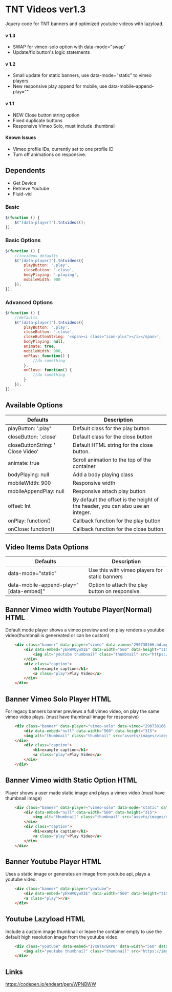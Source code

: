 # TNT Videos ver1.3
Jquery code for TNT banners and optimized youtube videos with lazyload.

#### v 1.3
- SWAP for vimeo-solo option with data-mode="swap"
- Update/fix button's logic statements

#### v 1.2
- Small update for static banners, use data-mode="static" to vimeo players
- New responsive play append for mobile, use data-mobile-append-play="" 

#### v 1.1
- NEW Close button string option
- Fixed duplicate buttons
- Responsive Vimeo Solo, must include .thumbnail 

#### Known Issues
- Vimeo profile IDs, currently set to one profile ID
- Turn off animations on responsive.

## Dependents
- Get Device 
- Retrieve Youtube
- Fluid-vid

### Basic 
```javascript
$(function () {			
	$("[data-player]").tntvideos();	
});
```

### Basic Options 
```javascript
$(function () {			
	//tnvideos defaults
	$("[data-player]").tntvideos({		
		playButton: '.play',
		closeButton: '.close',
		bodyPlaying: '.playing',
		mobileWidth: 900
	});			
});
```

### Advanced Options
```javascript
$(function () {			
	//defaults
	$("[data-player]").tntvideos({		
		playButton: '.play',
		closeButton: '.close',
		closeButtonString: '<span><i class="icon-plus"></i></span>',
		bodyPlaying: null,
		animate: true,
		mobileWidth: 900,
		onPlay: function() {
			//do something
		},
		onClose: function() {
			//do something
		}
	});			
});
```

## Available Options
|  Defaults | Description  |
| ------------ | ------------ |
| playButton: '.play'  | Default class for the play button  |
| closeButton: '.close' |  Default class for the close button |
| closeButtonString: '<i class="icon-plus"></i> Close Video' | Default HTML string for the close button.
| animate: true  | Scroll animation to the top of the container  |
| bodyPlaying: null | Add a body playing class |
| mobileWIdth: 900 | Responsive width |
| mobileAppendPlay: null | Responsive attach play button |
| offset: Int | By default the offset is the height of the header, you can also use an integer.  |
| onPlay: function() | Callback function for the play button  |
| onClose: function() | Callback function for the close button |

## Video Items Data Options
|  Defaults | Description  |
| ------------ | ------------ |
| data-mode="static" | Use this with vimeo players for static banners  |
| data-mobile-append-play="[data-embed]" | Option to attach the play button on responsive.  |

## Banner Vimeo width Youtube Player(Normal) HTML
Default mode player shows a vimeo preview and on play renders a youtube video(thumbnail is genereated or can be custom)
```html
    <div class="banner" data-player="vimeo" data-vimeo="290738166.hd.mp4?s=ee27ae407692d8723a18b6c5e43356c7caac01a6">
    	<div data-embed="yEkWVQywXIE" data-width="560" data-height="315">
    		<img alt="youtube thumbnail" class="thumbnail" src="https://img.youtube.com/vi/yEkWVQywXIE/maxresdefault.jpg">
    	</div>
    	<div class="caption">
    		<h1>example caption</h1>
    		<a class="play">Play Video</a>
    	</div>
    </div>
```
    
## Banner Vimeo Solo Player HTML
For legacy banners banner previews a full vimeo video, on play the same vimeo video plays. (must have thumbnail image for responsive)
```html
    <div class="banner" data-player="vimeo-solo" data-vimeo="290738166.hd.mp4?s=ee27ae407692d8723a18b6c5e43356c7caac01a6">
    	<div data-embed="null" data-width="560" data-height="315">
		<img alt="thumbnail" class="thumbnail" src="assets/images/video-static.jpg">    
	</div>
    	<div class="caption">
    		<h1>example caption</h1>
    		<a class="play">Play Video</a>
    	</div>
    </div> 
```

## Banner Vimeo width Static Option HTML
Player shows a user made static image and plays a vimeo video (must have thumbnail image)
```html
    <div class="banner" data-player="vimeo-solo" data-mode="static" data-vimeo="290738166.hd.mp4?s=ee27ae407692d8723a18b6c5e43356c7caac01a6">
    	<div data-embed="null" data-width="560" data-height="315">
    		<img alt="thumbnail" class="thumbnail" src="assets/images/video-static.jpg">
    	</div>
    	<div class="caption">
    		<h1>example caption</h1>
    		<a class="play">Play Video</a>
    	</div>
    </div>
```

## Banner Youtube Player HTML
Uses a static image or generates an image from youtube api, plays a youtube video.
```html
    <div class="banner" data-player="youtube">
    	<div data-embed="yEkWVQywXIE" data-width="560" data-height="315"></div>
    	<a class="play"></a>
    </div> 
```    

## Youtube Lazyload HTML
Include a custom image thumbnail or leave the container empty to use the default high resolution image from the youtube video.
```html
	<div class="youtube" data-embed="Ivx8TAcGKP8" data-width="560" data-height="315">
		<img alt="youtube thumbnail" class="thumbnail" src="https://img.youtube.com/vi/Ivx8TAcGKP8/maxresdefault.jpg">
	</div>
```

## Links
https://codepen.io/endeart/pen/WPNBWW
